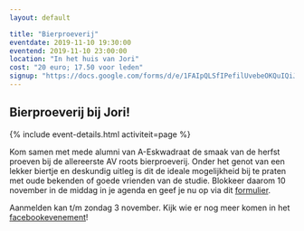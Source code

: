 ```yaml
---
layout: default

title: "Bierproeverij"
eventdate: 2019-11-10 19:30:00
eventend: 2019-11-10 23:00:00
location: "In het huis van Jori"
cost: "20 euro; 17.50 voor leden"
signup: "https://docs.google.com/forms/d/e/1FAIpQLSfIPefilUvebeOKQuIQiJYZsZzDolUWhFXIp3zHUCCutEeSuA/viewform"
---
```


## Bierproeverij bij Jori!
{% include event-details.html activiteit=page %}

Kom samen met mede alumni van A-Eskwadraat de smaak van de herfst proeven bij de allereerste AV roots bierproeverij. Onder het genot van een lekker biertje en deskundig uitleg is dit de ideale mogelijkheid bij te praten met oude bekenden of goede vrienden van de studie. Blokkeer daarom 10 november in de middag in je agenda en geef je nu op via dit [formulier](https://docs.google.com/forms/d/e/1FAIpQLSfIPefilUvebeOKQuIQiJYZsZzDolUWhFXIp3zHUCCutEeSuA/viewform).

Aanmelden kan t/m zondag 3 november. Kijk wie er nog meer komen in het [facebookevenement](https://www.facebook.com/events/2618411588210180/)!
